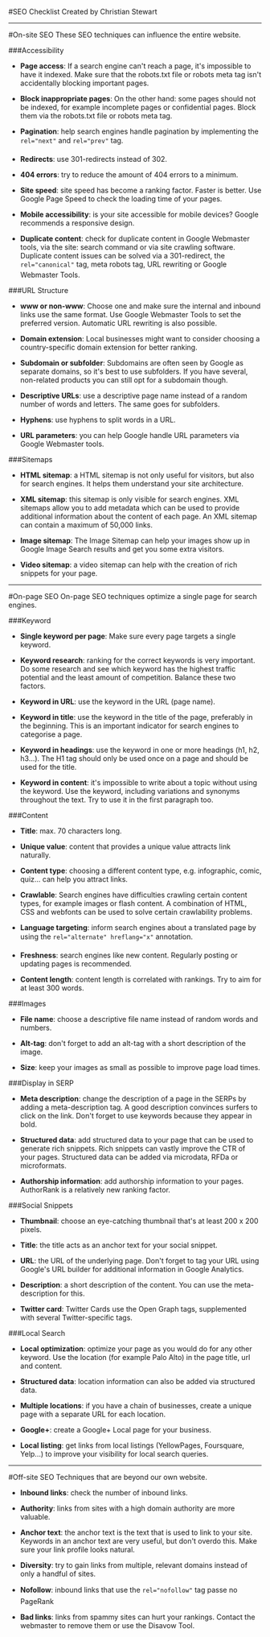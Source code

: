 
#SEO Checklist
Created by Christian Stewart

***

#On-site SEO
These SEO techniques can influence the entire website.

###Accessibility
- **Page access**: If a search engine can't reach a page, it's impossible to have it indexed. Make sure that the robots.txt file or robots meta tag isn't accidentally blocking important pages.

- **Block inappropriate pages**: On the other hand: some pages should not be indexed, for example incomplete pages or confidential pages. Block them via the robots.txt file or robots meta tag.

- **Pagination**: help search engines handle pagination by implementing the `rel="next"` and `rel="prev"` tag.

- **Redirects**: use 301-redirects instead of 302. 

- **404 errors**: try to reduce the amount of 404 errors to a minimum.

- **Site speed**: site speed has become a ranking factor. Faster is better. Use Google Page Speed to check the loading time of your pages.

- **Mobile accessibility**: is your site accessible for mobile devices? Google recommends a responsive design.

- **Duplicate content**: check for duplicate content in Google Webmaster tools, via the site: search command or via site crawling software. Duplicate content issues can be solved via a 301-redirect, the `rel="canonical"` tag, meta robots tag, URL rewriting or Google Webmaster Tools. 

###URL Structure
- **www or non-www**: Choose one and make sure the internal and inbound links use the same format. Use Google Webmaster Tools to set the preferred version. Automatic URL rewriting is also possible.

- **Domain extension**: Local businesses might want to consider choosing a country-specific domain extension for better ranking. 

- **Subdomain or subfolder**: Subdomains are often seen by Google as separate domains, so it's best to use subfolders. If you have several, non-related products you can still opt for a subdomain though.

- **Descriptive URLs**: use a descriptive page name instead of a random number of words and letters. The same goes for subfolders. 

- **Hyphens**: use hyphens to split words in a URL. 

- **URL parameters**: you can help Google handle URL parameters via Google Webmaster tools.

###Sitemaps

- **HTML sitemap**: a HTML sitemap is not only useful for visitors, but also for search engines. It helps them understand your site architecture. 

- **XML sitemap**: this sitemap is only visible for search engines. XML sitemaps allow you to add metadata which can be used to provide additional information about the content of each page. An XML sitemap can contain a maximum of 50,000 links.

- **Image sitemap**: The Image Sitemap can help your images show up in Google Image Search results and get you some extra visitors. 

- **Video sitemap**: a video sitemap can help with the creation of rich snippets for your page. 

***

#On-page SEO
On-page SEO techniques optimize a single page for search engines.

###Keyword

- **Single keyword per page**: Make sure every page targets a single keyword. 

- **Keyword research**: ranking for the correct keywords is very important. Do some research and see which keyword has the highest traffic potential and the least amount of competition. Balance these two factors. 

- **Keyword in URL**: use the keyword in the URL (page name).

- **Keyword in title**: use the keyword in the title of the page, preferably in the beginning. This is an important indicator for search engines to categorise a page. 

- **Keyword in headings**: use the keyword in one or more headings (h1, h2, h3...). The H1 tag should only be used once on a page and should be used for the title.

- **Keyword in content**: it's impossible to write about a topic without using the keyword. Use the keyword, including variations and synonyms throughout the text. Try to use it in the first paragraph too. 

###Content

- **Title**: max. 70 characters long.

- **Unique value**: content that provides a unique value attracts link naturally. 

- **Content type**: choosing a different content type, e.g. infographic, comic, quiz... can help you attract links. 

- **Crawlable**: Search engines have difficulties crawling certain content types, for example images or flash content. A combination of HTML, CSS and webfonts can be used to solve certain crawlability problems. 

- **Language targeting**: inform search engines about a translated page by using the `rel="alternate" hreflang="x"` annotation.

- **Freshness**: search engines like new content. Regularly posting or updating pages is recommended.

- **Content length**: content length is correlated with rankings. Try to aim for at least 300 words.


###Images

- **File name**: choose a descriptive file name instead of random words and numbers. 

- **Alt-tag**: don't forget to add an alt-tag with a short description of the image. 

- **Size**: keep your images as small as possible to improve page load times.

###Display in SERP

- **Meta description**: change the description of a page in the SERPs by adding a meta-description tag. A good description convinces surfers to click on the link. Don't forget to use keywords because they appear in bold. 

- **Structured data**: add structured data to your page that can be used to generate rich snippets. Rich snippets can vastly improve the CTR of your pages. Structured data can be added via microdata, RFDa or microformats. 

- **Authorship information**: add authorship information to your pages. AuthorRank is a relatively new ranking factor.

###Social Snippets

- **Thumbnail**: choose an eye-catching thumbnail that's at least 200 x 200 pixels. 

- **Title**: the title acts as an anchor text for your social snippet. 

- **URL**: the URL of the underlying page. Don't forget to tag your URL using Google's URL builder for additional information in Google Analytics. 

- **Description**: a short description of the content. You can use the meta-description for this. 

- **Twitter card**: Twitter Cards use the Open Graph tags, supplemented with several Twitter-specific tags. 

###Local Search

- **Local optimization**: optimize your page as you would do for any other keyword. Use the location (for example Palo Alto) in the page title, url and content. 

- **Structured data**: location information can also be added via structured data. 

- **Multiple locations**: if you have a chain of businesses, create a unique page with a separate URL for each location. 

- **Google+**: create a Google+ Local page for your business.

- **Local listing**: get links from local listings (YellowPages, Foursquare, Yelp...) to improve your visibility for local search queries. 

***

#Off-site SEO
Techniques that are beyond our own website.

- **Inbound links**: check the number of inbound links. 

- **Authority**: links from sites with a high domain authority are more valuable.

- **Anchor text**: the anchor text is the text that is used to link to your site. Keywords in an anchor text are very useful, but don't overdo this. Make sure your link profile looks natural. 

- **Diversity**: try to gain links from multiple, relevant domains instead of only a handful of sites.

- **Nofollow**: inbound links that use the `rel="nofollow"` tag passe no PageRank 

- **Bad links**: links from spammy sites can hurt your rankings. Contact the webmaster to remove them or use the Disavow Tool. 

